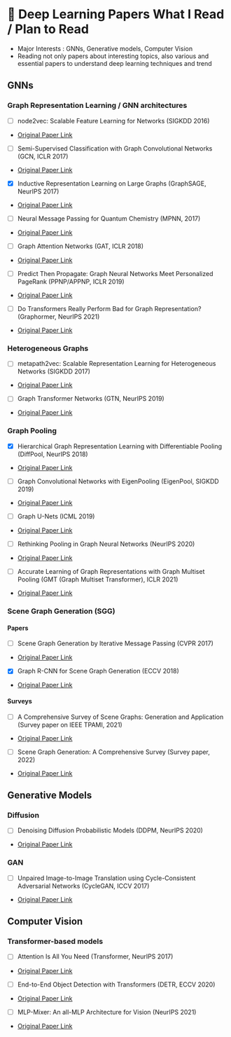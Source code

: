 # 📑 Deep Learning Papers What I Read / Plan to Read

- Major Interests : GNNs, Generative models, Computer Vision
- Reading not only papers about interesting topics, also various and essential papers to understand deep learning techniques and trend

## GNNs
### Graph Representation Learning / GNN architectures
- [ ] node2vec: Scalable Feature Learning for Networks (SIGKDD 2016)
- [Original Paper Link](https://arxiv.org/abs/1607.00653) 
- [ ] Semi-Supervised Classification with Graph Convolutional Networks (GCN, ICLR 2017)
- [Original Paper Link](https://arxiv.org/abs/1609.02907) 
- [X] Inductive Representation Learning on Large Graphs (GraphSAGE, NeurIPS 2017)
- [Original Paper Link](https://arxiv.org/abs/1706.02216) 
- [ ] Neural Message Passing for Quantum Chemistry (MPNN, 2017)
- [Original Paper Link](https://arxiv.org/abs/1704.01212v2)
- [ ] Graph Attention Networks (GAT, ICLR 2018)
- [Original Paper Link](https://arxiv.org/abs/1710.10903)
- [ ] Predict Then Propagate: Graph Neural Networks Meet Personalized PageRank (PPNP/APPNP, ICLR 2019)
- [Original Paper Link](https://arxiv.org/abs/1810.05997)
- [ ] Do Transformers Really Perform Bad for Graph Representation? (Graphormer, NeurIPS 2021)
- [Original Paper Link](https://arxiv.org/abs/2106.05234)
 
### Heterogeneous Graphs
- [ ] metapath2vec: Scalable Representation Learning for Heterogeneous Networks (SIGKDD 2017)
- [Original Paper Link](https://ericdongyx.github.io/papers/KDD17-dong-chawla-swami-metapath2vec.pdf)
- [ ] Graph Transformer Networks (GTN, NeurIPS 2019)
- [Original Paper Link](https://arxiv.org/abs/1911.06455)

### Graph Pooling
- [X] Hierarchical Graph Representation Learning with Differentiable Pooling (DiffPool, NeurIPS 2018)
- [Original Paper Link](https://arxiv.org/abs/1806.08804)
- [ ] Graph Convolutional Networks with EigenPooling (EigenPool, SIGKDD 2019)
- [Original Paper Link](https://arxiv.org/abs/1904.13107)
- [ ] Graph U-Nets (ICML 2019)
- [Original Paper Link](https://arxiv.org/abs/1905.05178)
- [ ] Rethinking Pooling in Graph Neural Networks (NeurIPS 2020)
- [Original Paper Link](https://arxiv.org/abs/2010.11418)
- [ ] Accurate Learning of Graph Representations with Graph Multiset Pooling (GMT (Graph Multiset Transformer), ICLR 2021)
- [Original Paper Link](https://openreview.net/forum?id=JHcqXGaqiGn)

### Scene Graph Generation (SGG)

#### Papers
- [ ] Scene Graph Generation by Iterative Message Passing (CVPR 2017)
- [Original Paper Link](https://arxiv.org/abs/1701.02426)
- [X] Graph R-CNN for Scene Graph Generation (ECCV 2018)
- [Original Paper Link](https://arxiv.org/abs/1808.00191)

#### Surveys
- [ ] A Comprehensive Survey of Scene Graphs: Generation and Application (Survey paper on IEEE TPAMI, 2021)
- [Original Paper Link](https://arxiv.org/abs/2104.01111)
- [ ] Scene Graph Generation: A Comprehensive Survey (Survey paper, 2022)
- [Original Paper Link](https://arxiv.org/abs/2201.00443)

## Generative Models
### Diffusion
- [ ] Denoising Diffusion Probabilistic Models (DDPM, NeurIPS 2020)
- [Original Paper Link](https://arxiv.org/abs/2006.11239)
### GAN
- [ ] Unpaired Image-to-Image Translation using Cycle-Consistent Adversarial Networks (CycleGAN, ICCV 2017)
- [Original Paper Link](https://arxiv.org/abs/1703.10593)

## Computer Vision
### Transformer-based models
- [ ] Attention Is All You Need (Transformer, NeurIPS 2017)
- [Original Paper Link](https://arxiv.org/abs/1706.03762) 
- [ ] End-to-End Object Detection with Transformers (DETR, ECCV 2020)
- [Original Paper Link](https://arxiv.org/abs/2005.12872)
- [ ] MLP-Mixer: An all-MLP Architecture for Vision (NeurIPS 2021)
- [Original Paper Link](https://arxiv.org/abs/2105.01601)
